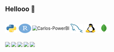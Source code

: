 ## Hellooo 👋


<div style="display: inline_block"><br>
  <img align="center" alt="Carlos-Python" height="30" width="40" src="https://raw.githubusercontent.com/devicons/devicon/master/icons/python/python-original.svg">
  <img align="center" alt="Carlos-RStudio" height="30" width="40" src="https://raw.githubusercontent.com/devicons/devicon/master/icons/rstudio/rstudio-original.svg">
  <img align="center" alt="Carlos-PowerBI" height="30" width="40" src="https://upload.wikimedia.org/wikipedia/commons/c/cf/New_Power_BI_Logo.svg">
  <img align="center" alt="Carlos-MySQL" height="30" width="40" src="https://raw.githubusercontent.com/devicons/devicon/master/icons/mysql/mysql-original.svg">
  <img align="center" alt="Carlos-Linux" height="30" width="40" src="https://raw.githubusercontent.com/devicons/devicon/master/icons/linux/linux-original.svg">
  <img align="center" alt="Carlos-MongoDB" height="30" width="40" src="https://raw.githubusercontent.com/devicons/devicon/master/icons/mongodb/mongodb-original.svg">
</div>

  ##
 
<div> 
  <a href="https://www.instagram.com/_carlos.gomes_" target="_blank"><img src="https://img.shields.io/badge/-Instagram-%23E4405F?style=for-the-badge&logo=instagram&logoColor=white" target="_blank"></a>
  <a href="https://discord.gg/renatoseabra." target="_blank"><img src="https://img.shields.io/badge/Discord-7289DA?style=for-the-badge&logo=discord&logoColor=white" target="_blank"></a> 
  <a href = "mailto:carlosfcgomes0@gmail.com"><img src="https://img.shields.io/badge/-Gmail-%23333?style=for-the-badge&logo=gmail&logoColor=white" target="_blank"></a>
  <a href="https://www.linkedin.com/in/carlos-gomes00/" target="_blank"><img src="https://img.shields.io/badge/-LinkedIn-%230077B5?style=for-the-badge&logo=linkedin&logoColor=white" target="_blank"></a> 
  <a href="https://open.spotify.com/user/carlosgomes00" target="_blank"><img src="https://img.shields.io/badge/-Spotify-%1DB954?style=for-the-badge&logo=spotify&logoColor=white" target="_blank"></a>
  
</div>
